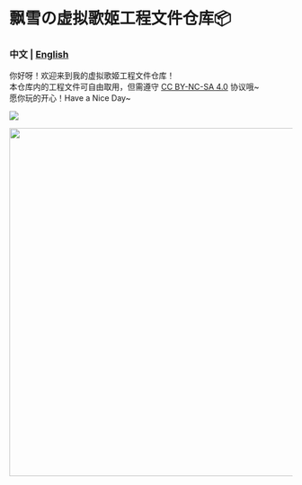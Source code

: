 <h1>飘雪の虚拟歌姬工程文件仓库📦</h1>
<h3>中文 | <a href="https://github.com/LuoYingPiaoXue/VirtualSinger_Project/blob/main/README_en.md">English</a></h3>
<p>
你好呀！欢迎来到我的虚拟歌姬工程文件仓库！<br>
本仓库内的工程文件可自由取用，但需遵守 <a href="https://creativecommons.org/licenses/by-nc-sa/4.0/deed.zh-hans">CC BY-NC-SA 4.0</a> 协议哦~<br>
愿你玩的开心！Have a Nice Day~
</p>
<p>
  <a href="https://space.bilibili.com/151165899" target="_blank" alt="哔哩哔哩主页" title="哔哩哔哩主页">
    <img src=https://img.shields.io/badge/点个关注吧！-00A1D6?style=for-the-badge&logo=bilibili&logoColor=white>
</p>
  <a href="https://space.bilibili.com/151165899"  alt="Illustration by Anyakiii" title="LuoTianyi">
    <img width=844 height=619 src="https://cdn.jsdelivr.net/gh/LuoYingPiaoXue/LuoYingPiaoXue@main/images/109851851_p0.jpg">
